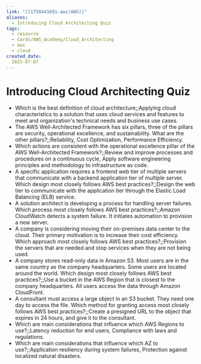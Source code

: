 ```yaml
---
link: "[[1750441691-aws|AWS]]"
aliases: 
  - Introducing Cloud Architecting Quiz
tags:
  - resource
  - Cards/AWS_Academy/Cloud_Architecting
  - aws
  - cloud
created_date:
  2025-07-07
---
```

# Introducing Cloud Architecting Quiz
- Which is the best definition of cloud architecture;;Applying cloud characteristics to a solution that uses cloud services and features to meet and organization's technical needs and business use cases.
- The AWS Well-Architected Framework has six pillars, three of the pillars are security, operational excellence, and sustainability. What are the other pillars?;;Reliability, Cost Optimization, Performance Efficiency.
- Which actions are consistent with the operational excellence pillar of the AWS Well-Architected Framework?;;Review and improve processes and procedures on a continuous cycle, Apply software engineering principles and methodology to infrastructure as code.
- A specific application requires a frontend web tier of multiple servers that communicate with a backend application tier of multiple server. Which design most closely follows AWS best practices?;;Design the web tier to communicate with the application tier through the Elastic Load Balancing (ELB) service.
- A solution architect is developing a process for handling server failures. Which process most closely follows AWS best practices?;;Amazon CloudWatch detects a system failure. It initiates automation to provision a new server.
- A company is considering moving their on-premises data center to the cloud. Their primary motivation is to increase their cost efficiency. Which approach most closely follows AWS best practices?;;Provision the servers that are needed and stop services when they are not being used.
- A company stores read-only data in Amazon S3. Most users are in the same country as the company headquarters. Some users are located around the world. Which design most closely follows AWS best practices?;;Use a bucket in the AWS Region that is closest to the company headquarters. All users access the data through Amazon CloudFront.
- A consultant must access a large object in an S3 bucket. They need one day to access the file. Which method for granting access most closely follows AWS best practices?;;Create a presigned URL to the object that expires in 24 hours, and give it to the consultant.
- Which are main considerations that influence which AWS Regions to use?;;Latency reduction for end users, Compliance with laws and regulations.
- Which are main considerations that influence which AZ to use?;;Application resiliency during system failures, Protection against localized natural disasters.

